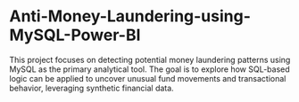 # Anti-Money-Laundering-using-MySQL-Power-BI
This project focuses on detecting potential money laundering patterns using MySQL as the primary analytical tool. The goal is to explore how SQL-based logic can be applied to uncover unusual fund movements and transactional behavior, leveraging synthetic financial data.
